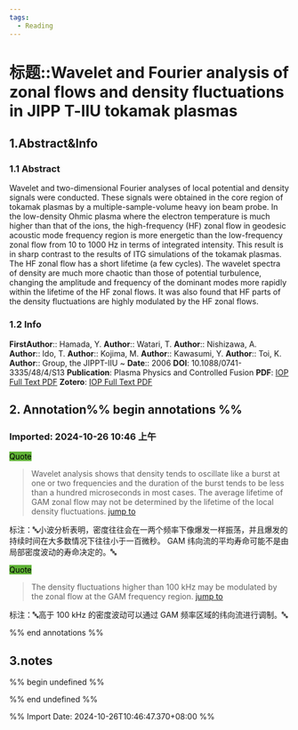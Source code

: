 ```yaml
---
tags:
  - Reading
---
```

# 标题::Wavelet and Fourier analysis of zonal flows and density fluctuations in JIPP T-llU tokamak plasmas

## 1.Abstract&Info
### 1.1 Abstract
Wavelet and two-dimensional Fourier analyses of local potential and density signals were conducted. These signals were obtained in the core region of tokamak plasmas by a multiple-sample-volume heavy ion beam probe. In the low-density Ohmic plasma where the electron temperature is much higher than that of the ions, the high-frequency (HF) zonal flow in geodesic acoustic mode frequency region is more energetic than the low-frequency zonal flow from 10 to 1000 Hz in terms of integrated intensity. This result is in sharp contrast to the results of ITG simulations of the tokamak plasmas. The HF zonal flow has a short lifetime (a few cycles). The wavelet spectra of density are much more chaotic than those of potential turbulence, changing the amplitude and frequency of the dominant modes more rapidly within the lifetime of the HF zonal flows. It was also found that HF parts of the density fluctuations are highly modulated by the HF zonal flows.

### 1.2 Info
**FirstAuthor**:: Hamada, Y. 
**Author**:: Watari, T. 
**Author**:: Nishizawa, A. 
**Author**:: Ido, T. 
**Author**:: Kojima, M. 
**Author**:: Kawasumi, Y. 
**Author**:: Toi, K. 
**Author**:: Group, the JIPPT-IIU 
~
**Date**:: 2006
**DOI**: 10.1088/0741-3335/48/4/S13
**Publication**: Plasma Physics and Controlled Fusion
**PDF**: [IOP Full Text PDF](file://E:\Zotero\storage\XTNZKHBQ\Hamada%20等%20-%202006%20-%20Wavelet%20and%20Fourier%20analysis%20of%20zonal%20flows%20and%20density%20fluctuations%20in%20JIPP%20T-llU%20tokamak%20plasmas.pdf)
**Zotero**: [IOP Full Text PDF](zotero://select/library/items/XTNZKHBQ)


## 2. Annotation%% begin annotations %%


### Imported: 2024-10-26 10:46 上午


<mark style="background-color: #5fb236">Quote</mark>
>Wavelet analysis shows that density tends to oscillate like a burst at one or two frequencies and the duration of the burst tends to be less than a hundred microseconds in most cases. The average lifetime of GAM zonal flow may not be determined by the lifetime of the local density fluctuations. [jump to](zotero://open-pdf/library/items/XTNZKHBQ?page=15&annotation=FR23VE3L)

标注：🔤小波分析表明，密度往往会在一两个频率下像爆发一样振荡，并且爆发的持续时间在大多数情况下往往小于一百微秒。 GAM 纬向流的平均寿命可能不是由局部密度波动的寿命决定的。🔤

<mark style="background-color: #5fb236">Quote</mark>
>The density fluctuations higher than 100 kHz may be modulated by the zonal flow at the GAM frequency region. [jump to](zotero://open-pdf/library/items/XTNZKHBQ?page=15&annotation=XUIU46KZ)

标注：🔤高于 100 kHz 的密度波动可以通过 GAM 频率区域的纬向流进行调制。🔤



%% end annotations %%

## 3.notes
%% begin undefined %%


%% end undefined %%



%% Import Date: 2024-10-26T10:46:47.370+08:00 %%
